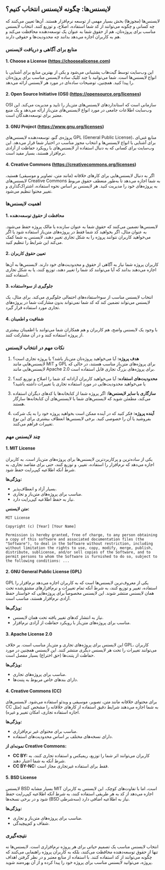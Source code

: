 ## لایسنس‌ها: چگونه لایسنس انتخاب کنیم؟

لایسنس‌ها (مجوزها) بخش بسیار مهمی از توسعه نرم‌افزار هستند. آن‌ها تعیین می‌کنند که چه کسانی و چگونه می‌توانند از کد شما استفاده، اصلاح، و توزیع کنند. انتخاب لایسنس مناسب برای پروژه‌تان، هم از حقوق شما به عنوان یک توسعه‌دهنده محافظت می‌کند و هم به کاربران اجازه می‌دهد بدانند چه محدودیت‌ها و حقوقی دارند.

### منابع برای آگاهی و دریافت لایسنس

#### 1. **Choose a License** (https://choosealicense.com)

این وب‌سایت توسط گیت‌هاب پشتیبانی می‌شود و یکی از بهترین منابع برای آشنایی با انواع لایسنس‌ها است. شما می‌توانید با چند کلیک ساده لایسنس مناسب برای پروژه‌تان را پیدا کنید. همچنین، توضیحات ساده‌ای در مورد هر لایسنس ارائه می‌دهد.

#### 2. **Open Source Initiative (OSI)** (https://opensource.org/licenses)

OSI سازمانی است که استانداردهای لایسنس‌های متن‌باز را تایید و مدیریت می‌کند. این وب‌سایت اطلاعات جامعی در مورد انواع لایسنس‌های متن‌باز ارائه می‌دهد و یک منبع معتبر برای توسعه‌دهندگان است.

#### 3. **GNU Project** (https://www.gnu.org/licenses)

پروژه‌ی گنو، توسعه‌دهنده لایسنس‌های GPL (General Public License)، منابع غنی‌ای برای آشنایی با انواع لایسنس‌ها و انتخاب مجوز مناسب در اختیار شما قرار می‌دهد. این وب‌سایت برای کسانی که به دنبال استفاده از لایسنس‌های با رویکرد حفاظت از آزادی نرم‌افزار هستند، بسیار مفید است.

#### 4. **Creative Commons** (https://creativecommons.org/licenses)

اگر به دنبال لایسنس‌هایی برای کارهای خلاقانه (مانند متن، تصاویر و موسیقی) هستید، لایسنس‌های Creative Commons به شما اجازه می‌دهد تا به‌طور منعطف حقوق مربوط به پروژه‌های خود را مدیریت کنید. هر لایسنس بر اساس نحوه استفاده، اشتراک‌گذاری و تغییر محتوا تنظیم می‌شود.

### اهمیت لایسنس‌ها

#### 1. **محافظت از حقوق توسعه‌دهنده**

لایسنس‌ها تضمین می‌کنند که حقوق شما به عنوان سازنده یا مالک پروژه حفظ می‌شود. به عنوان مثال، اگر بخواهید کد شما فقط در پروژه‌های متن‌باز استفاده شود یا اگر می‌خواهید کاربران نتوانند پروژه را به شکل تجاری تغییر دهند، لایسنس به شما کمک می‌کند این شرایط را تنظیم کنید.

#### 2. **تعیین حقوق کاربران**

کاربران پروژه شما نیاز به آگاهی از حقوق و محدودیت‌های خود دارند. لایسنس‌ها به آن‌ها اجازه می‌دهند بدانند که آیا می‌توانند کد شما را تغییر دهند، توزیع کنند، یا به شکل تجاری استفاده کنند.

#### 3. **جلوگیری از سوءاستفاده**

انتخاب لایسنس مناسب از سوءاستفاده‌های احتمالی جلوگیری می‌کند. برای مثال، یک لایسنس می‌تواند تضمین کند که کد شما نمی‌تواند بدون مشارکت شما در پروژه‌های تجاری مورد استفاده قرار گیرد.

#### 4. **شفافیت و اطمینان**

با وجود یک لایسنس واضح، هم کاربران و هم همکاران شما می‌توانند با اطمینان بیشتری از پروژه استفاده کنند و در آن مشارکت کنند.

### نکات مهم در انتخاب لایسنس

1. **هدف پروژه:** آیا می‌خواهید پروژه‌تان متن‌باز باشد؟ یا پروژه تجاری است؟ لایسنس‌هایی مانند MIT و GPL برای پروژه‌های متن‌باز مناسب هستند، در حالی که لایسنس‌هایی مانند Apache 2.0 برای پروژه‌های بزرگ تجاری قابل استفاده است.

2. **محدودیت‌های استفاده:** آیا می‌خواهید کاربران آزادانه کد شما را اصلاح و توزیع کنند؟ یا می‌خواهید محدودیت‌هایی در مورد استفاده تجاری یا تغییرات داشته باشید؟

3. **سازگاری با سایر لایسنس‌ها:** اگر پروژه شما از کتابخانه‌ها یا کدهای دیگران استفاده می‌کند، مطمئن شوید که لایسنس‌های شما با لایسنس‌های آن کتابخانه‌ها سازگار هستند.

4. **آینده پروژه:** فکر کنید که در آینده ممکن است بخواهید پروژه خود را به یک شرکت بفروشید یا آن را خصوصی کنید. برخی لایسنس‌ها انعطاف بیشتری برای این نوع تغییرات فراهم می‌کنند.

### چند لایسنس مهم

#### 1. **MIT License**

یکی از ساده‌ترین و پرکاربردترین لایسنس‌ها برای پروژه‌های متن‌باز است. به کاربران اجازه می‌دهد که نرم‌افزار را استفاده، تغییر، و توزیع کنند، حتی برای مقاصد تجاری، به شرط آنکه اطلاعیه کپی‌رایت حفظ شود.

**ویژگی‌ها:**

- بسیار آزاد و انعطاف‌پذیر.
- مناسب برای پروژه‌های متن‌باز و تجاری.
- نیاز به حفظ اطلاعیه کپی‌رایت دارد.

**متن لایسنس:**

```LICENSE
MIT License

Copyright (c) [Year] [Your Name]

Permission is hereby granted, free of charge, to any person obtaining a copy of this software and associated documentation files (the "Software"), to deal in the Software without restriction, including without limitation the rights to use, copy, modify, merge, publish, distribute, sublicense, and/or sell copies of the Software, and to permit persons to whom the Software is furnished to do so, subject to the following conditions: ...
```

#### 2. **GNU General Public License (GPL)**

GPL یکی از معروف‌ترین لایسنس‌ها است که به کاربران اجازه می‌دهد نرم‌افزار را استفاده، تغییر و توزیع کنند، به شرط آنکه تمام تغییرات و نرم‌افزارهای مشتق‌شده تحت همان لایسنس منتشر شوند. این لایسنس مخصوصاً برای پروژه‌هایی که خواستار حفظ آزادی نرم‌افزار هستند، مناسب است.

**ویژگی‌ها:**

- نیاز به انتشار کدهای تغییر یافته تحت همان لایسنس.
- مناسب برای پروژه‌های متن‌باز با رویکرد حفاظت از آزادی نرم‌افزار.

#### 3. **Apache License 2.0**

این لایسنس برای پروژه‌های تجاری و متن‌باز مناسب است. بر خلاف GPL، کاربران می‌توانند تغییرات را تحت هر لایسنس دیگری منتشر کنند. این لایسنس همچنین در مورد حفاظت از پتنت‌ها (حق اختراع) بسیار مفصل است.

**ویژگی‌ها:**

- مناسب برای پروژه‌های تجاری.
- دارای بندهای خاص مربوط به پتنت‌ها.

#### 4. **Creative Commons (CC)**

برای محتوای خلاقانه مانند متن، تصویر، موسیقی و ویدئو استفاده می‌شود. لایسنس‌های CC به شما اجازه می‌دهند شرایط دقیق استفاده از کارهای خلاقانه را مشخص کنید (مثل اجازه استفاده تجاری، امکان تغییر و غیره).

**ویژگی‌ها:**

- مناسب برای محتوای غیر نرم‌افزاری.
- دارای نسخه‌های مختلف بر اساس محدودیت‌های استفاده.

**نمونه‌ای از Creative Commons:**

- **CC BY:** کاربران می‌توانند اثر شما را توزیع، ریمیکس و استفاده تجاری کنند، به شرط آنکه به شما اعتبار دهند.
- **CC BY-NC:** فقط برای استفاده غیرتجاری مجاز است.

#### 5. **BSD License**

لایسنس BSD بسیار مشابه MIT است، اما با تفاوت‌های کوچک. این لایسنس به کاربران اجازه می‌دهد از کد به هر طریقی استفاده کنند، به شرط آنکه اطلاعیه کپی‌رایت حفظ شود و در برخی نسخه‌ها (BSD سه‌شرطی) نیاز به اطلاعیه اضافی دارد.

**ویژگی‌ها:**

- مناسب برای پروژه‌های متن‌باز و تجاری.
- شفاف و کم‌پیچیدگی.

### نتیجه‌گیری

انتخاب لایسنس مناسب یک تصمیم حیاتی برای هر پروژه نرم‌افزاری است. لایسنس‌ها نه تنها از حقوق توسعه‌دهنده محافظت می‌کنند، بلکه به کاربران پروژه راهنمایی می‌کنند که چگونه می‌توانند از کد استفاده کنند. با استفاده از منابع معتبر و در نظر گرفتن اهداف پروژه، می‌توانید لایسنس مناسب برای پروژه خود را پیدا کرده و از آن بهره‌مند شوید.
